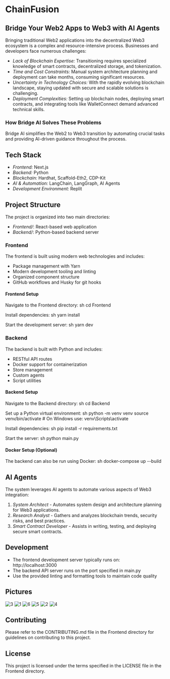 # ChainFusion

## Bridge Your Web2 Apps to Web3 with AI Agents

Bringing traditional Web2 applications into the decentralized Web3 ecosystem is a complex and resource-intensive process. Businesses and developers face numerous challenges:

- *Lack of Blockchain Expertise:* Transitioning requires specialized knowledge of smart contracts, decentralized storage, and tokenization.
- *Time and Cost Constraints:* Manual system architecture planning and deployment can take months, consuming significant resources.
- *Uncertainty in Technology Choices:* With the rapidly evolving blockchain landscape, staying updated with secure and scalable solutions is challenging.
- *Deployment Complexities:* Setting up blockchain nodes, deploying smart contracts, and integrating tools like WalletConnect demand advanced technical skills.

### How Bridge AI Solves These Problems

Bridge AI simplifies the Web2 to Web3 transition by automating crucial tasks and providing AI-driven guidance throughout the process.

## Tech Stack

- *Frontend:* Next.js
- *Backend:* Python
- *Blockchain:* Hardhat, Scaffold-Eth2, CDP-Kit
- *AI & Automation:* LangChain, LangGraph, AI Agents
- *Development Environment:* Replit

## Project Structure

The project is organized into two main directories:

- *Frontend/*: React-based web application
- *Backend/*: Python-based backend server

### Frontend

The frontend is built using modern web technologies and includes:

- Package management with Yarn
- Modern development tooling and linting
- Organized component structure
- GitHub workflows and Husky for git hooks

#### Frontend Setup

Navigate to the Frontend directory:
sh
cd Frontend

Install dependencies:
sh
yarn install

Start the development server:
sh
yarn dev


### Backend

The backend is built with Python and includes:

- RESTful API routes
- Docker support for containerization
- Store management
- Custom agents
- Script utilities

#### Backend Setup

Navigate to the Backend directory:
sh
cd Backend

Set up a Python virtual environment:
sh
python -m venv venv
source venv/bin/activate  # On Windows use: venv\Scripts\activate

Install dependencies:
sh
pip install -r requirements.txt

Start the server:
sh
python main.py


#### Docker Setup (Optional)

The backend can also be run using Docker:
sh
docker-compose up --build


## AI Agents

The system leverages AI agents to automate various aspects of Web3 integration:

1. *System Architect* - Automates system design and architecture planning for Web3 applications.
2. *Research Analyst* - Gathers and analyzes blockchain trends, security risks, and best practices.
3. *Smart Contract Developer* - Assists in writing, testing, and deploying secure smart contracts.

## Development

- The frontend development server typically runs on: http://localhost:3000
- The backend API server runs on the port specified in main.py
- Use the provided linting and formatting tools to maintain code quality

## Pictures

![3](https://github.com/user-attachments/assets/0fef2006-5cf0-43a5-b931-31e588f2faa6)
![1](https://github.com/user-attachments/assets/926bc5c3-0a04-42fa-97c0-b3aafc7ce02c)
![6](https://github.com/user-attachments/assets/6e829bb6-4d6b-4e39-93ad-cab8c90b9ea4)
![5](https://github.com/user-attachments/assets/78084eaa-a5bf-4aee-b80f-9f1400d96069)
![2](https://github.com/user-attachments/assets/80bcb2b7-df1f-4804-be97-e719516c60fd)
![4](https://github.com/user-attachments/assets/d3713452-6b79-4dae-a477-e099d360aad6)








## Contributing

Please refer to the CONTRIBUTING.md file in the Frontend directory for guidelines on contributing to this project.

## License

This project is licensed under the terms specified in the LICENSE file in the Frontend directory.
